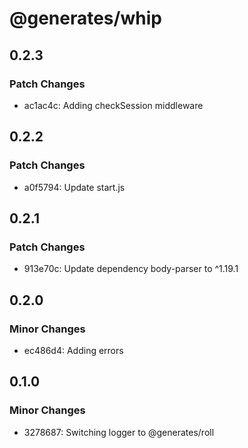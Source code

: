 # @generates/whip

## 0.2.3

### Patch Changes

- ac1ac4c: Adding checkSession middleware

## 0.2.2

### Patch Changes

- a0f5794: Update start.js

## 0.2.1

### Patch Changes

- 913e70c: Update dependency body-parser to ^1.19.1

## 0.2.0

### Minor Changes

- ec486d4: Adding errors

## 0.1.0

### Minor Changes

- 3278687: Switching logger to @generates/roll
